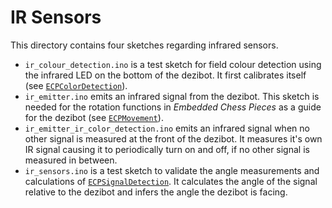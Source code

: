 # IR Sensors

This directory contains four sketches regarding infrared sensors.

- `ir_colour_detection.ino` is a test sketch for field colour detection using the infrared LED on the bottom of the dezibot. It first calibrates itself (see [`ECPColorDetection`](../../src/ECPColorDetection/ECPColorDetection.h)).
- `ir_emitter.ino` emits an infrared signal from the dezibot. This sketch is needed for the rotation functions in *Embedded Chess Pieces* as a guide for the dezibot (see [`ECPMovement`](../../src/ECPMovement/ECPMovement.h)).
- `ir_emitter_ir_color_detection.ino` emits an infrared signal when no other signal is measured at the front of the dezibot. It measures it's own IR signal causing it to periodically turn on and off, if no other signal is measured in between.
- `ir_sensors.ino` is a test sketch to validate the angle measurements and calculations of [`ECPSignalDetection`](../../src/ECPSignalDetection/ECPSignalDetection.h). It calculates the angle of the signal relative to the dezibot and infers the angle the dezibot is facing.
